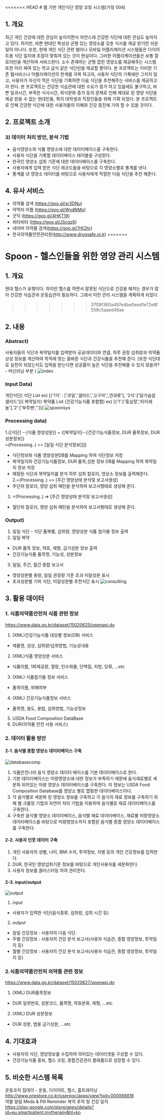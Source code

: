 ﻿<<<<<<< HEAD
﻿# 웹 기반 개인식단 영양 코칭 시스템(가칭 004)
 
## 1. 개요 
최근 개인 건강에 대한 관심이 높아지면서 자연스레 건강한 식단에 대한 관심도 높아지고 있다. 하지만, 바쁜 현대인 특성상 균형 있는 영양소를 갖춘 식사를 제공 받기란 쉬운 일이 아니다. 또한, 현재 개인 식단 관련 웹이나 모바일 어플리케이션 시스템들은 다이어트용 식단 일지에 초점이 맞춰져 있는 것이 현실이다. 그러한 어플리케이션들은 보통 칼로리만을 계산하여 서비스한다. 소수 존재하는 균형 잡힌 영양소를 제공해주는 시스템 또한 미리 짜여 있는 학교 급식 같은 식단만을 제공할 뿐이다. 
본 프로젝트는 이러한 기존 웹서비스나 어플리케이션의 한계를 극복 하고자, 사용자 식단의 기록에만 그치지 않고, 사용자가 자신이 먹은 식단을 기록하면 다음 식단을 추천해주는 서비스를 제공하고자 한다. 
본 프로젝트는 건강한 식습관에 대한 수요가 증가 하고 있음에도 불구하고, 바쁜 일과시간, 부족한 식사시간, 외식문화 증가 등의 문제로 인해 제대로 된 영양 식단을 제공 받을 수 없는 현대인들, 특히 대학생과 직장인들을 위해 기획 되었다. 본 프로젝트로 인해 건강한 식단에 대한 사용자들의 이해와 건강 증진에 기여 할 수 있을 것이다. 
## 2. 프로젝트 소개

 ### 3) 데이터 처리 방안, 분석 기법 
-	음식영양소와 식품 영양소에 대한 데이터베이스를 구축한다.
-	사용자 식단을 기록할 데이터베이스 테이블을 구성한다.
-	한국인 영양소 섭취 기준에 대한 데이터베이스를 구축한다.
-	사용자에게 입력 받은 식단 레코드들을 바탕으로 각 영양소별로 통계를 낸다. 
-	통계를 낸 영양소 데이터를 바탕으로 사용자에게 적절한 다음 식단을 추천 해준다. 

 
 ## 4. 유사 서비스
 - 의약품 검색 (https://goo.gl/sr3DNu)
 - 약먹자 어플 (https://goo.gl/WydNMo)
 - 굿닥 (https://goo.gl/4HKT19)
 - 비타비타 (https://goo.gl/JScgz6)
 - 네이버 의약품 검색(https://goo.gl/7rK2hr) 
 - 한국의약품안전관리원(http://www.drugsafe.or.k) 
=======
# Spoon - 헬스인들을 위한 영양 관리 시스템 

## 1. 개요 
현대 헬스가 유행이다. 하지만 헬스를 하면서 잘못된 식단으로 건강을 헤치는 경우가 많아 건강한 식습관과 운동습관이 필요하다. 그래서 이런 관리 시스템을 계획하게 되었다. 
>>>>>>> 3709f360a497e4be0eed1e72e8f559c5aaed46ae

## 2. 내용
### Abstract)  
사용자들의 식단과 복약일지를 입력받아 공공데이터와 연결, 하루 권장 섭취량과 의약품 상성 정보를 계산하여 목적에 맞는 올바른 식단과 건강식품을 추천해 준다. 
(또한 식단대로 실천이 되었는지도 입력을 받는다면 성공률이 높은 식단을 추천해줄 수 있지 않을까? - 머신러닝 부분 )
![index](/image/index.jpg)
### Input Data)
개인식단) 식단 List 
ex) [{'1식' : ['과일','샐러드','고구마',',견과류'], '2식':['닭가슴살 샐러드']}]
복약일지) 복약품 List (건강기능식품 포함함)
ex) [{'1':['홍삼정','타이레놀'],'2':['부루펜','']}]
![spoonisys](/image/spoonisys.jpg)

### Processing data)
1.{[식단] -<Mapping>-[식품 영양성분]} +
{[복약일지]-<Mapping>-[건강기능식품정보, DUR 품목정보, DUR성분정보]}  
=(Processing..) => [일일 식단 분석정보]]]]  
- 식단정보와 식품 영양성분DB를 Mapping 하여 식단정보 저장
- 복약일지와 건강기능식품정보, DUR 품목,성분 정보 DB를 Mapping 하여 복약일지 정보 저장 
- 매핑된 식단과 복약일지를 분석 하루 섭취 칼로리, 영상소 정보를 출력해준다.  
2.=(Processing..) => [주간 영양상태 분석및 보고서생성]
- 주단위 칼로리, 영양 섭취 패턴을 분석하여 보고서형태로 생성해 준다.
3. =(Processing..) => [주간 영양상태 분석및 보고서생성]
- 월단위 칼로리, 영양 섭취 패턴을 분석하여 보고서형태로 생성해 준다.

### Output) 
1. 일일 식단 - 식단 품복별, 섭취량, 영양성분 식품 첨가물 정보 출력
2. 일일 복약 
- DUR 품목 정보, 약효, 제형, 금기성분 정보 출력 
- 건강기능식품 품목명, 기능성, 성분정보
3. 일일, 주간, 월간 종합 보고서 
- 영양성분별 총량, 일일 권장량 기준 초과 미달성분 표시
- 초과성분별 기피 식단, 미달성분별 추천식단 표시 
![consulting](/image/consulting.jpg)
## 3. 활용 데이터 
### 1. 식품의약품안전처 식품 관련 정보
https://www.data.go.kr/dataset/15020625/openapi.do
1) (XML)건강기능식품 대상별 정보(DB) 서비스
- 제품명, 성상, 섭취량/섭취방법, 기능성내용
2) (XML)식품 영양성분 서비스
- 식품이름, 1회제공량, 열랑, 탄수화물, 단백질, 지방, 당류, ...etc
3) (XML) 식품첨가물 정보 서비스
- 품목이름, 위해여부
4) (XML) 건강기능식품정보 서비스
- 품목명, 용도, 용법, 섭취방법, 기능성정보
5) USDA Food Composition DataBase
5) DUR(의약품 안전 사용 서비스)
### 2. 데이터 활용 방안
#### 2-1. 음식별 종합 영양소 데이터베이스 구축
![databasecomp](/image/databasecomp.jpg)
1) 식품안전나라 음식 영양소 데이터 베이스를 기본 데이터베이스로 한다. 
2) 기본 데이터베이스는 미량영양소에 대한 정보가 부족하기 때문에 음식재료별로 세분화 되어있는 미량 영양소 데이터베이스를 구축한다.  이 정보는 USDA Food Composition Database를 영양소 별로 맵핑한 데이터베이스이다.
3) 각 음식별로 세분화 된 영양소 정보를 구축하고 각 음식의 재료 정보를 구축하기 위해 웹 크롤링 기법과 자연어 처리 기법을 이용하여 음식별로 재료 데이터베이스를 구축한다. 
4) 구축한 음식별 영양소 데이터베이스, 음식별 재료 데이터베이스, 재료별 미량영양소 데이터베이스를 바탕으로 미량영양소까지 포함된 음식별 종합 영양소 데이터베이스를 구축한다. 
#### 2-2. 사용자 인풋 데이터 구축
1) 개인 사용자의 성별, 나이, BMI 수치, 투약정보, 지병 등의 개인 건강정보를 입력한다. 
2) DUR, 한국인 영양섭취기준 정보를 바탕으로 개인사용자를 세분화한다. 
3) 사용자 정보를 클러스터링 하여 관리한다.
#### 2-3. input/output
![output](/image/output.jpg)
1) input
 - 사용자가 입력한 식단(음식종류, 섭취량, 섭취 시간 등)
2) output
 - 일일 건강정보 : 사용자의 다음 식단.
 - 주별 건강정보 : 사용자의 건강 분석 보고서(사용자 식습관, 종합 영양정보, 투약일지 등) 
 - 월별 건강정보 : 사용자의 건강 분석 보고서(사용자 식습관, 종합 영양정보, 투약일지 등) 

### 2.식품의약품안전처 의약품 관련 정보
https://www.data.go.kr/dataset/15020627/openapi.do
1) (XML) DUR품목정보
- DUR 일련번호, 성분코드, 품목명, 약효분류, 제형, ...etc
2) (XML) DUR 성분정보
- DUR 성분, 범용 금기성분, ...etc

## 4. 기대효과
- 사용자의 식단, 영양정보를 수집하여 의미있는 데이터셋을 구성할 수 있다. 
- 건강기능식품 홍보, 헬스 코칭, 종합건강관리 플래폼으로 성장할 수 있다. 

## 5. 비슷한 시스템 목록 
운동코치 짐데이 - 운동, 다이어트, 헬스, 홈트레이닝
http://www.onestore.co.kr/userpoc/apps/view?pid=000068818   
약물 알림 Meds & Pill Reminder 복약 추적 및 건강 일지
https://play.google.com/store/apps/details?id=eu.smartpatient.mytherapy&hl=ko
